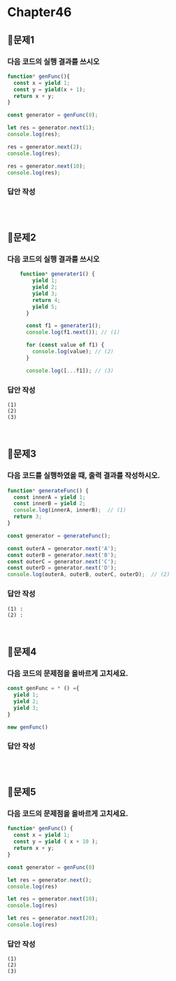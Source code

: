# Chapter46
## 📌문제1
### 다음 코드의 실행 결과를 쓰시오
```js
function* genFunc(){
  const x = yield 1;
  const y = yield(x + 1);
  return x + y;
}

const generator = genFunc(0);

let res = generator.next(1);
console.log(res);

res = generator.next(2);
console.log(res);

res = generator.next(10);
console.log(res);
```

### 답안 작성
```
```

<br>

## 📌문제2
### 다음 코드의 실행 결과를 쓰시오
```js
    function* generater1() {
        yield 1;
        yield 2;
        yield 3;
        return 4;
        yield 5;
      }

      const f1 = generater1();
      console.log(f1.next()); // (1)

      for (const value of f1) {
        console.log(value); // (2)
      }

      console.log([...f1]); // (3)
```

### 답안 작성
```
(1)
(2)
(3)
```

<br>

## 📌문제3
### 다음 코드를 실행하였을 때, 출력 결과를 작성하시오.
```js
function* generateFunc() {
  const innerA = yield 1;
  const innerB = yield 2;
  console.log(innerA, innerB);  // (1)
  return 3;
}

const generator = generateFunc();

const outerA = generator.next('A');
const outerB = generator.next('B');
const outerC = generator.next('C');
const outerD = generator.next('D');
console.log(outerA, outerB, outerC, outerD);  // (2)
```
### 답안 작성
```
(1) : 
(2) : 
```

<br>

## 📌문제4
### 다음 코드의 문제점을 올바르게 고치세요.
```js
const genFunc = * () ={
  yield 1;
  yield 2;
  yield 3;
}

new genFunc()
```

### 답안 작성
```
```

<br>

## 📌문제5
### 다음 코드의 문제점을 올바르게 고치세요.
```js
function* genFunc() {
  const x = yield 1;
  const y = yield ( x + 10 );
  return x + y;
}

const generator = genFunc(0)

let res = generator.next();
console.log(res)

let res = generator.next(10);
console.log(res)

let res = generator.next(20);
console.log(res)
```

### 답안 작성
```
(1) 
(2) 
(3) 
```

<br>

